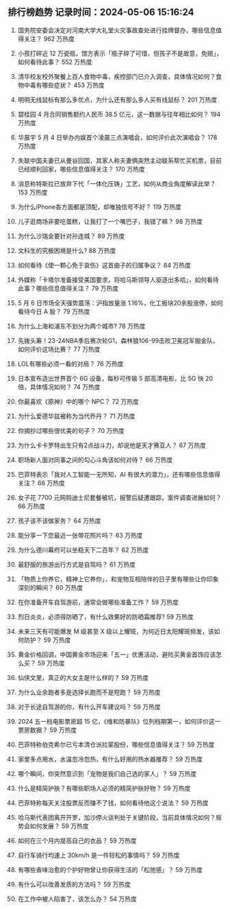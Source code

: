 
## 排行榜趋势 记录时间：2024-05-06 15:16:24
  
  1. 国务院安委会决定对河南大学大礼堂火灾事故查处进行挂牌督办，哪些信息值得关注？ 962 万热度
    
  2. 小孩打碎近 12 万瓷瓶，馆方表示「瓶子碎了可惜，但孩子不是故意，免赔」，如何看待此事？ 552 万热度
    
  3. 清华校友校外聚餐上百人食物中毒，疾控部门已介入调查，具体情况如何？食物中毒有哪些症状？ 453 万热度
    
  4. 明明无线鼠标有那么多优点，为什么还有那么多人买有线鼠标？ 201 万热度
    
  5. 碧桂园 4 月合同销售额约人民币 38.5 亿元，这一数据与往年相比如何？ 194 万热度
    
  6. 华晨宇 5 月 4 日举办内娱首个凌晨三点演唱会，如何评价此次演唱会？ 178 万热度
    
  7. 失联中国夫妻已从曼谷回国，其家人称夫妻俩突然主动联系帮忙买机票，目前已经顺利回家，哪些信息值得关注？ 170 万热度
    
  8. 消息称特斯拉已放弃下代「一体化压铸」工艺，如何从商业角度解读此举？ 153 万热度
    
  9. 为什么iPhone各方面都是顶配，却唯独信号不好？ 119 万热度
    
  10. 儿子逛商场非要吃蛋糕，让我打了一个嘴巴子，我错了嘛？ 98 万热度
    
  11. 为什么沙瑞金要针对孙连城？ 89 万热度
    
  12. 文科生的究极困境是什么? 88 万热度
    
  13. 如何看待《使一颗心免于哀伤》这首曲子的归属争议？ 84 万热度
    
  14. 外媒称「卡塔尔准备接受美国要求，将哈马斯领导人驱逐出多哈」，如何看待此事？哪些信息值得关注？ 79 万热度
    
  15. 5 月 6 日市场全天强势震荡：沪指放量涨 1.16%，化工板块20余股涨停，如何看待今日 A 股？ 79 万热度
    
  16. 为什么上海和浦东不划分为两个城市? 78 万热度
    
  17. 先拨头筹！23-24NBA季后赛次轮G1，森林狼106-99击败卫冕冠军掘金队，如何评价这场比赛？ 77 万热度
    
  18. LOL有哪些必须一看的对局？ 76 万热度
    
  19. 日本宣布造出世界首个 6G 设备，每秒可传输 5 部高清电影，比 5G 快 20 倍，具体情况如何？ 74 万热度
    
  20. 你最喜欢《原神》中的哪个 NPC？ 72 万热度
    
  21. 为什么爱德华兹被称为当代乔丹？ 71 万热度
    
  22. 你摘抄过哪些很优美的句子？ 70 万热度
    
  23. 为什么卡卡罗特出生只有2点战斗力，却说他是天才赛亚人？ 67 万热度
    
  24. 职场新人面对同事之间的勾心斗角该如何对待？ 66 万热度
    
  25. 巴菲特表示「我对人工智能一无所知，AI 有很大的潜力」，还有哪些信息值得关注？ 66 万热度
    
  26. 女子花 7700 元网购迪士尼套餐被坑，报警后疑遭跟踪，案件调查进展如何？ 66 万热度
    
  27. 孩子该不该做家务？ 64 万热度
    
  28. 能分享一下您最近一张带花照片吗？ 63 万热度
    
  29. 为什么德川幕府可以坐稳天下二百年？ 62 万热度
    
  30. 最舒服的旅游出行方式是自驾吗？ 61 万热度
    
  31. 「物质上你养它，精神上它养你」，和宠物互相陪伴的日子里有哪些让你印象深刻的瞬间？ 60 万热度
    
  32. 在你准备开车自驾游前，通常会做哪些准备工作？ 59 万热度
    
  33. 烈日炎炎，必须得防晒了，有什么效果好的防晒霜推荐? 59 万热度
    
  34. 未来三天有可能爆发 M 级甚至 X 级以上耀斑，为何近日太阳耀斑频发，该如何防护？ 59 万热度
    
  35. 黄金价格回调，中国黄金市场迎来「五一」优惠活动，避险买黄金首饰应该怎么买？ 59 万热度
    
  36. 仙侠文里，真正的大女主是什么样的？ 59 万热度
    
  37. 为什么业余跑者多是选择长跑而不是短跑？ 59 万热度
    
  38. 对于长途自驾游的你，有什么开车建议吗？ 59 万热度
    
  39. 2024 五一档电影票房超 15 亿，《维和防暴队》位列档期第一，如何评价这一票房数据？ 59 万热度
    
  40. 巴菲特称伯克希尔已亏本清仓派拉蒙股份，哪些信息值得关注？ 59 万热度
    
  41. 家里多点用水，水温忽冷忽热，有什么好用的热水器推荐？ 59 万热度
    
  42. 哪个瞬间，你突然意识到「宠物是我们自己选的家人」？ 59 万热度
    
  43. 什么是精简护肤？有哪些职场人必须的精简护肤好物？ 59 万热度
    
  44. 巴菲特称每天关注股票反而赚不了钱，如何看待他这个说法？ 59 万热度
    
  45. 哈马斯代表团离开开罗，加沙停火谈判处于关键阶段，当前具体情况如何？局势会如何发展？ 59 万热度
    
  46. 如何在三个月内提高自己的衣品？ 59 万热度
    
  47. 自行车骑行均速上 30km/h 是一件轻松的事情吗？ 59 万热度
    
  48. 有哪些香味治愈的个护好物曾让你获得生活的「松弛感」？ 59 万热度
    
  49. 有什么可以改善发质的方法吗？ 59 万热度
    
  50. 在工作中被人陷害了，该怎么办？ 54 万热度
    